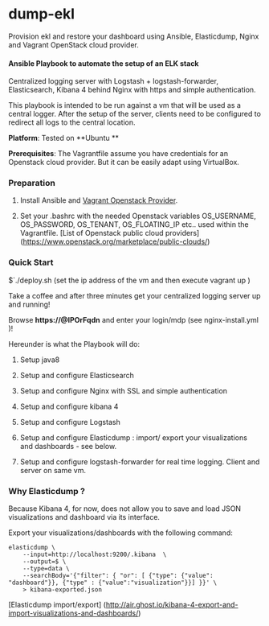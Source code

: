 # dump-ekl
Provision ekl and restore your dashboard using Ansible, Elasticdump, Nginx and Vagrant OpenStack cloud provider. 

#### Ansible Playbook to automate the setup of an ELK stack 
Centralized logging server with Logstash + logstash-forwarder, Elasticsearch, Kibana 4 behind Nginx with https and simple authentication.

This playbook is intended to be run against a vm that will be used as a central logger.
After the setup of the server, clients need to be configured to redirect all logs to the central location.

**Platform**: Tested on **Ubuntu **

**Prerequisites**: The Vagrantfile assume you have credentials for an Openstack cloud provider. But it can be easily adapt using VirtualBox.


### Preparation

1. Install Ansible and [Vagrant Openstack Provider](https://github.com/ggiamarchi/vagrant-openstack-provider). 

2. Set your .bashrc with the needed Openstack variables OS_USERNAME, OS_PASSWORD, OS_TENANT, OS_FLOATING_IP etc.. used within the Vagrantfile.  [List of Openstack public cloud providers] (https://www.openstack.org/marketplace/public-clouds/)


### Quick Start

$`./deploy.sh  (set the ip address of the vm and then execute vagrant up )

Take a coffee and after three minutes get your centralized logging server up and running!

Browse **https://@IPOrFqdn** and enter your login/mdp (see nginx-install.yml )!

Hereunder is what the Playbook will do:

1. Setup java8

2. Setup and configure Elasticsearch

3. Setup and configure Nginx with SSL  and simple authentication

4. Setup and configure kibana 4

5. Setup and configure Logstash

6. Setup and configure Elasticdump : import/ export your visualizations and dashboards - see below.

7. Setup and configure logstash-forwarder for real time logging. Client and server on same vm.

### Why Elasticdump ?

Because Kibana 4, for now, does not allow you to save and load JSON visualizations and dashboard via its interface.

Export your visualizations/dashboards with the following command:

```console
elasticdump \  
    --input=http://localhost:9200/.kibana  \
    --output=$ \
    --type=data \
    --searchBody='{"filter": { "or": [ {"type": {"value": "dashboard"}}, {"type" : {"value":"visualization"}}] }}' \
    > kibana-exported.json
```
    
[Elasticdump import/export] (http://air.ghost.io/kibana-4-export-and-import-visualizations-and-dashboards/)
